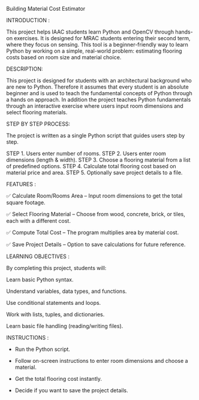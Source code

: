 Building Material Cost Estimator


INTRODUCTION :

This project helps IAAC students learn Python and OpenCV through hands-on exercises. It is designed for MRAC students entering their second term, where they focus on sensing.
This tool is a beginner-friendly way to learn Python by working on a simple, real-world problem: estimating flooring costs based on room size and material choice.


DESCRIPTION:

This project is designed for students with an architectural background who are new to Python.
Therefore it assumes that every student is an absolute beginner and is used to teach the fundamental concepts of Python through a hands on approach.
In addition the project teaches Python fundamentals through an interactive exercise where users input room dimensions and select flooring materials.


STEP BY STEP PROCESS:

The project is written as a single Python script that guides users step by step.

STEP 1. Users enter number of rooms.
STEP 2. Users enter room dimensions (length & width).
STEP 3. Choose a flooring material from a list of predefined options.
STEP 4. Calculate total flooring cost based on material price and area.
STEP 5. Optionally save project details to a file.


FEATURES :

✅ Calculate Room/Rooms Area – Input room dimensions to get the total square footage.

✅ Select Flooring Material – Choose from wood, concrete, brick, or tiles, each with a different cost.

✅ Compute Total Cost – The program multiplies area by material cost.

✅ Save Project Details – Option to save calculations for future reference.


LEARNING OBJECTIVES :

By completing this project, students will:

Learn basic Python syntax.

Understand variables, data types, and functions.

Use conditional statements and loops.

Work with lists, tuples, and dictionaries.

Learn basic file handling (reading/writing files).


INSTRUCTIONS :

- Run the Python script.

- Follow on-screen instructions to enter room dimensions and choose a material.

- Get the total flooring cost instantly.

- Decide if you want to save the project details.

